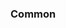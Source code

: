 <!-- Space: Projects -->
<!-- Parent: ZshTmux -->
<!-- Title: Examples ZshTmux -->
<!-- Label: Examples -->
<!-- Include: ./../disclaimer.md -->
<!-- Include: ac:toc -->

### Common
